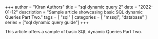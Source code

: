 +++
author = "Kiran Authors"
title = "sql dynamic query 2"
date = "2022-01-12"
description = "Sample article showcasing basic SQL dynamic Queries Part Two."
tags = [
    "sql"
]
categories = [
    "mssql",
    "database"
]
series = ["sql dynamic query guide"]
+++

This article offers a sample of basic  SQL dynamic Queries Part Two.